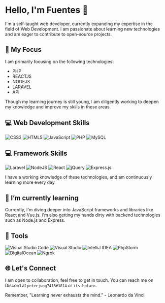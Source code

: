 # Hello, I'm Fuentes 👋

I'm a self-taught web developer, currently expanding my expertise in the field of Web Development. I am passionate about learning new technologies and am eager to contribute to open-source projects. 

## 🎯 My Focus

I am primarily focusing on the following technologies:


- PHP
- REACTJS
- NODEJS
- LARAVEL
- API

Though my learning journey is still young, I am diligently working to deepen my knowledge and improve my skills in these areas.

## 💻 Web Development Skills 

![CSS3](https://img.shields.io/badge/css3-%231572B6.svg?style=for-the-badge&logo=css3&logoColor=white)
![HTML5](https://img.shields.io/badge/html5-%23E34F26.svg?style=for-the-badge&logo=html5&logoColor=white)
![JavaScript](https://img.shields.io/badge/javascript-%23323330.svg?style=for-the-badge&logo=javascript&logoColor=%23F7DF1E)
![PHP](https://img.shields.io/badge/php-%23777BB4.svg?style=for-the-badge&logo=php&logoColor=white)
![MySQL](https://img.shields.io/badge/mysql-%2300f.svg?style=for-the-badge&logo=mysql&logoColor=white)

## 💻 Framework Skills
![Laravel](https://img.shields.io/badge/laravel-%23FF2D20.svg?style=for-the-badge&logo=laravel&logoColor=white)
![NodeJS](https://img.shields.io/badge/node.js-6DA55F?style=for-the-badge&logo=node.js&logoColor=white)
![React](https://img.shields.io/badge/react-%2320232a.svg?style=for-the-badge&logo=react&logoColor=%2361DAFB)
![jQuery](https://img.shields.io/badge/jquery-%230769AD.svg?style=for-the-badge&logo=jquery&logoColor=white)
![Express.js](https://img.shields.io/badge/express.js-%23404d59.svg?style=for-the-badge&logo=express&logoColor=%2361DAFB)



I have a working knowledge of these technologies, and am continuously learning more every day.

## 📖 I’m currently learning 

Currently, I'm diving deeper into JavaScript frameworks and libraries like React and Vue.js. I'm also getting my hands dirty with backend technologies such as Node.js and Express.

## 🔧 Tools 

![Visual Studio Code](https://img.shields.io/badge/Visual%20Studio%20Code-0078d7.svg?style=for-the-badge&logo=visual-studio-code&logoColor=white)
![Visual Studio](https://img.shields.io/badge/Visual%20Studio-5C2D91.svg?style=for-the-badge&logo=visual-studio&logoColor=white)
![IntelliJ IDEA](https://img.shields.io/badge/IntelliJIDEA-000000.svg?style=for-the-badge&logo=intellij-idea&logoColor=white)
![PhpStorm](https://img.shields.io/badge/phpstorm-143?style=for-the-badge&logo=phpstorm&logoColor=black&color=black&labelColor=darkorchid)
![DigitalOcean](https://img.shields.io/badge/DigitalOcean-%230167ff.svg?style=for-the-badge&logo=digitalOcean&logoColor=white)
![Ngrok](https://img.shields.io/badge/NGROK-151429?style=for-the-badge&logo=ngrok&logoColor=white)

## 🌐 Let's Connect

I am open to collaboration, feel free to get in touch. You can reach me on Discord at `peterjung7418#1814` or `its.hotaro`.

Remember, "Learning never exhausts the mind." - Leonardo da Vinci
